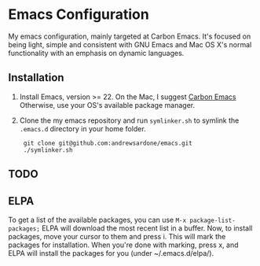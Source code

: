 # Emacs Configuration

My emacs configuration, mainly targeted at Carbon Emacs. It's focused on being light, simple and consistent with GNU Emacs and Mac OS X's normal functionality with an emphasis on dynamic languages.

## Installation

1. Install Emacs, version >= 22.
   On the Mac, I suggest [Carbon Emacs](http://homepage.mac.com/zenitani/emacs-e.html)
   Otherwise, use your OS's available package manager.
2. Clone the my emacs repository and run `symlinker.sh` to symlink the `.emacs.d` directory in your home folder.

        git clone git@github.com:andrewsardone/emacs.git
        ./symlinker.sh

## TODO

## ELPA

To get a list of the available packages, you can use `M-x package-list-packages;` ELPA will download the most recent list in a buffer. Now, to install packages, move your cursor to them and press i. This will mark the packages for installation. When you're done with marking, press x, and ELPA will install the packages for you (under ~/.emacs.d/elpa/).

